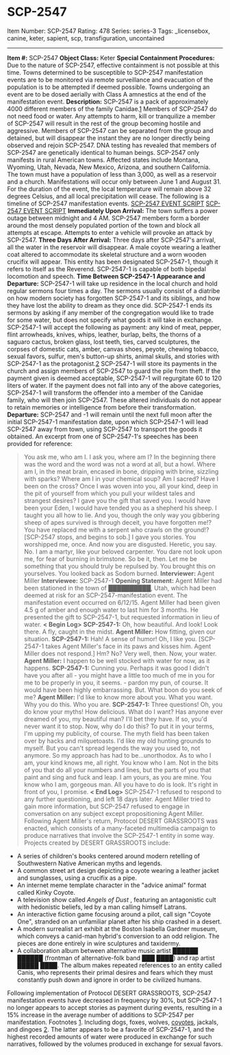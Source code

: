 # SCP-2547
Item Number: SCP-2547
Rating: 478
Series: series-3
Tags: _licensebox, canine, keter, sapient, scp, transfiguration, uncontained

---

**Item #:** SCP-2547
**Object Class:** Keter
**Special Containment Procedures:** Due to the nature of SCP-2547, effective containment is not possible at this time. Towns determined to be susceptible to SCP-2547 manifestation events are to be monitored via remote surveillance and evacuation of the population is to be attempted if deemed possible. Towns undergoing an event are to be dosed aerially with Class A amnestics at the end of the manifestation event.
**Description:** SCP-2547 is a pack of approximately 4000 different members of the family Canidae.[1](javascript:;) Members of SCP-2547 do not need food or water. Any attempts to harm, kill or tranquilize a member of SCP-2547 will result in the rest of the group becoming hostile and aggressive. Members of SCP-2547 can be separated from the group and detained, but will disappear the instant they are no longer directly being observed and rejoin SCP-2547. DNA testing has revealed that members of SCP-2547 are genetically identical to human beings.
SCP-2547 only manifests in rural American towns. Affected states include Montana, Wyoming, Utah, Nevada, New Mexico, Arizona, and southern California. The town must have a population of less than 3,000, as well as a reservoir and a church. Manifestations will occur only between June 1 and August 31. For the duration of the event, the local temperature will remain above 32 degrees Celsius, and all local precipitation will cease.
The following is a timeline of SCP-2547 manifestation events.
[SCP-2547 EVENT SCRIPT](javascript:;)
[SCP-2547 EVENT SCRIPT](javascript:;)
**Immediately Upon Arrival:** The town suffers a power outage between midnight and 4 AM. SCP-2547 members form a border around the most densely populated portion of the town and block all attempts at escape. Attempts to enter a vehicle will provoke an attack by SCP-2547.
**Three Days After Arrival:** Three days after SCP-2547's arrival, all the water in the reservoir will disappear. A male coyote wearing a leather coat altered to accommodate its skeletal structure and a worn wooden crucifix will appear. This entity has been designated SCP-2547-1, though it refers to itself as the Reverend. SCP-2547-1 is capable of both bipedal locomotion and speech.
**Time Between SCP-2547-1 Appearance and Departure:** SCP-2547-1 will take up residence in the local church and hold regular sermons four times a day. The sermons usually consist of a diatribe on how modern society has forgotten SCP-2547-1 and its siblings, and how they have lost the ability to dream as they once did. SCP-2547-1 ends its sermons by asking if any member of the congregation would like to trade for some water, but does not specify what goods it will take in exchange.
SCP-2547-1 will accept the following as payment: any kind of meat, pepper, flint arrowheads, knives, whips, leather, burlap, belts, the thorns of a saguaro cactus, broken glass, lost teeth, ties, carved sculptures, the corpses of domestic cats, amber, canvas shoes, peyote, chewing tobacco, sexual favors, sulfur, men's button-up shirts, animal skulls, and stories with SCP-2547-1 as the protagonist.[2](javascript:;) SCP-2547-1 will store its payments in the church and assign members of SCP-2547 to guard the pile from theft.
If the payment given is deemed acceptable, SCP-2547-1 will regurgitate 60 to 120 liters of water. If the payment does not fall into any of the above categories, SCP-2547-1 will transform the offender into a member of the Canidae family, who will then join SCP-2547. These altered individuals do not appear to retain memories or intelligence from before their transformation.
**Departure:** SCP-2547 and -1 will remain until the next full moon after the initial SCP-2547-1 manifestation date, upon which SCP-2547-1 will lead SCP-2547 away from town, using SCP-2547 to transport the goods it obtained.
An excerpt from one of SCP-2547-1's speeches has been provided for reference:
> You ask me, who am I. I ask you, where am I? In the beginning there was the word and the word was not a word at all, but a howl. Where am I, in the meat brain, encased in bone, dripping with brine, sizzling with sparks? Where am I in your chemical soup? Am I sacred? Have I been on the cross? Once I was woven into you, all your kind, deep in the pit of yourself from which you pull your wildest tales and strangest desires? I gave you the gift that saved you. I would have been your Eden, I would have tended you as a shepherd his sheep. I taught you all how to lie. And you, though the only way you gibbering sheep of apes survived is through deceit, you have forgotten me!? You have replaced me with a serpent who crawls on the ground!? [SCP-2547 stops, and begins to sob.] I gave you stories. You worshipped me, once. And now you are disgusted. Heretic, you say. No. I am a martyr, like your beloved carpenter. You dare not look upon me, for fear of burning in brimstone. So be it, then. Let me be something that you should truly be repulsed by. You brought this on yourselves. You looked back as Sodom burned.
> **Interviewer:** Agent Miller
> **Interviewee:** SCP-2547-1
> **Opening Statement:** Agent Miller had been stationed in the town of ██████████, Utah, which had been deemed at risk for an SCP-2547-manifestation event. The manifestation event occurred on 6/12/15. Agent Miller had been given 4.5 g of amber and enough water to last him for 3 months. He presented the gift to SCP-2547-1, but requested information in lieu of water.
> **< Begin Log>**
> **SCP-2547-1:** Oh, how beautiful. And look! Look there. A fly, caught in the midst.
> **Agent Miller:** How fitting, given our situation.
> **SCP-2547-1:** Hah! A sense of humor! Oh, I like you. [SCP-2547-1 takes Agent Miller's face in its paws and kisses him. Agent Miller does not respond.] Hm? No? Very well, then. Now, your water.
> **Agent Miller:** I happen to be well stocked with water for now, as it happens.
> **SCP-2547-1:** Cunning you. Perhaps it was good I didn't have you after all - you might have a little too much of me in you for me to be properly in you, it seems. - pardon my pun, of course. It would have been highly embarrassing. But. What boon do you seek of me?
> **Agent Miller:** I'd like to know more about you. What you want. Why you do this. Who you are.
> **SCP-2547-1:** Three questions! Oh, you do know your myths! How delicious. What do I want? Has anyone ever dreamed of you, my beautiful man? I'll bet they have. If so, you'd never want it to stop. Now, why do I do this? To put it in your terms, I'm upping my publicity, of course. The myth field has been taken over by hacks and milquetoasts. I'd like my old hunting grounds to myself. But you can't spread legends the way you used to, not anymore. So my approach has had to be…unorthodox. As to who I am, your kind knows me, all right. You know who I am. Not in the bits of you that do all your numbers and lines, but the parts of you that paint and sing and fuck and leap. I am yours, as you are mine. You know who I am, gorgeous man. All you have to do is look. It's right in front of you, I promise.
> **< End Log>** SCP-2547-1 refused to respond to any further questioning, and left 18 days later. Agent Miller tried to gain more information, but SCP-2547 refused to engage in conversation on any subject except propositioning Agent Miller.
Following Agent Miller's return, Protocol DESERT GRASSROOTS was enacted, which consists of a many-faceted multimedia campaign to produce narratives that involve the SCP-2547-1 entity in some way. Projects created by DESERT GRASSROOTS include:
  * A series of children's books centered around modern retelling of Southwestern Native American myths and legends.
  * A common street art design depicting a coyote wearing a leather jacket and sunglasses, using a crucifix as a pipe.
  * An internet meme template character in the "advice animal" format called Kinky Coyote.
  * A television show called _Angels of Dust_ , featuring an antagonistic cult with hedonistic beliefs, led by a man calling himself Latrans.
  * An interactive fiction game focusing around a pilot, call sign "Coyote One", stranded on an unfamiliar planet after his ship crashed in a desert.
  * A modern surrealist art exhibit at the Boston Isabella Gardner museum, which conveys a canid-man hybrid's conversion to an odd religion. The pieces are done entirely in wire sculptures and taxidermy.
  * A collaboration album between alternative music artist ██████ ██████ (frontman of alternative-folk band ███ ████) and rap artist █████ ████. The album makes repeated references to an entity called Canis, who represents their primal desires and fears which they must constantly push down and ignore in order to be civilized humans.

Following implementation of Protocol DESERT GRASSROOTS, SCP-2547 manifestation events have decreased in frequency by 30%, but SCP-2547-1 no longer appears to accept stories as payment during events, resulting in a 15% increase in the average number of additions to SCP-2547 per manifestation.
Footnotes
[1](javascript:;). Including dogs, foxes, wolves, [coyotes](/scp-1848), jackals, and dingoes
[2](javascript:;). The latter appears to be a favorite of SCP-2547-1, and the highest recorded amounts of water were produced in exchange for such narratives, followed by the volumes produced in exchange for sexual favors.